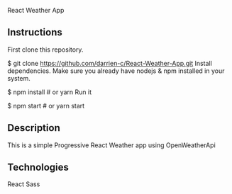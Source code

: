 React Weather App

## Instructions
First clone this repository.

$ git clone https://github.com/darrien-c/React-Weather-App.git
Install dependencies. Make sure you already have nodejs & npm installed in your system.

$ npm install # or yarn
Run it

$ npm start # or yarn start

## Description
This is a simple Progressive React Weather app using OpenWeatherApi

## Technologies
  React
  Sass
